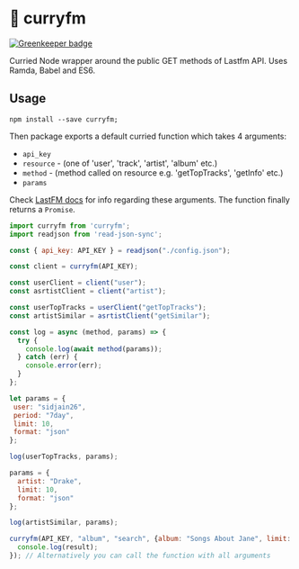 # :curry: curryfm

[![Greenkeeper badge](https://badges.greenkeeper.io/f0rr0/curryfm.svg)](https://greenkeeper.io/)

Curried Node wrapper around the public GET methods of Lastfm API.
Uses Ramda, Babel and ES6.

## Usage
```
npm install --save curryfm;
```

Then package exports a default curried function which takes 4 arguments:
* `api_key`
* `resource` - (one of 'user', 'track', 'artist', 'album' etc.)
* `method` - (method called on resource e.g. 'getTopTracks', 'getInfo' etc.)
* `params`

Check [LastFM docs](http://www.last.fm/api) for info regarding these arguments. The function finally returns a `Promise`.

```javascript
import curryfm from 'curryfm';
import readjson from 'read-json-sync';

const { api_key: API_KEY } = readjson("./config.json");

const client = curryfm(API_KEY);

const userClient = client("user");
const asrtistClient = client("artist");

const userTopTracks = userClient("getTopTracks");
const artistSimilar = asrtistClient("getSimilar");

const log = async (method, params) => {
  try {
    console.log(await method(params));
  } catch (err) {
    console.error(err);
  }
};

let params = {
 user: "sidjain26",
 period: "7day",
 limit: 10,
 format: "json"
};

log(userTopTracks, params);

params = {
  artist: "Drake",
  limit: 10,
  format: "json"
};

log(artistSimilar, params);

curryfm(API_KEY, "album", "search", {album: "Songs About Jane", limit: 10}).then((result) => {
  console.log(result);
}); // Alternatively you can call the function with all arguments
```
